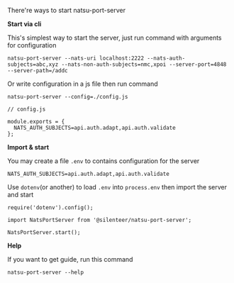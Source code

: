 There're ways to start natsu-port-server

**Start via cli**

This's simplest way to start the server, just run command with arguments for configuration
```
natsu-port-server --nats-uri localhost:2222 --nats-auth-subjects=abc,xyz --nats-non-auth-subjects=nmc,xpoi --server-port=4848 --server-path=/addc
```

Or write configuration in a js file then run command
```
natsu-port-server --config=./config.js
```
```
// config.js

module.exports = {
  NATS_AUTH_SUBJECTS=api.auth.adapt,api.auth.validate
};

```

**Import & start**

You may create a file `.env` to contains configuration for the server
```
NATS_AUTH_SUBJECTS=api.auth.adapt,api.auth.validate
```

Use `dotenv`(or another) to load `.env` into `process.env` then import the server and start
```
require('dotenv').config();

import NatsPortServer from '@silenteer/natsu-port-server';

NatsPortServer.start();
```

**Help**

If you want to get guide, run this command
```
natsu-port-server --help
```